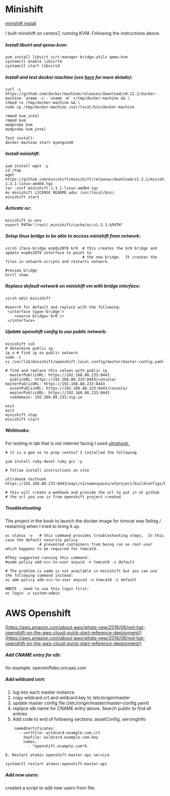 # Minishift

[minishift install](https://docs.openshift.org/latest/minishift/getting-started/installing.html)

I built minishift on centos7, running KVM.  Following the instructions above.

##### Install libvirt and qemu-kvm:

```
yum install libvirt virt-manager bridge-utils qemu-kvm
systemctl enable libvirtd
systemctl start libvirtd
```

##### Install and test docker machine \(see [here](https://github.com/dhiltgen/docker-machine-kvm#quick-start-instructions) for more details\):

    curl -L https://github.com/docker/machine/releases/download/v0.12.2/docker-machine-`uname -s`-`uname -m` >/tmp/docker-machine && \
    chmod +x /tmp/docker-machine && \
    sudo cp /tmp/docker-machine /usr/local/bin/docker-machine

    rmmod kvm_intel
    rmmod kvm
    modprobe kvm
    modprobe kvm_intel

    Test install:
    docker-machine start myengine0

##### Install minishift:

```
yum install wget -y
cd /tmp
wget https://github.com/minishift/minishift/releases/download/v1.3.1/minishift-1.3.1-linux-amd64.tgz
tar -zxvf minishift-1.3.1-linux-amd64.tgz
mv minishift LICENSE README.adoc /usr/local/bin/.
minishift start
```

##### Activate oc:

```
minishift oc-env
export PATH="/root/.minishift/cache/oc/v1.5.1:$PATH"
```

##### Setup linux bridge to be able to access minishift from network:

```
virsh iface-bridge enp0s20f0 br0  # this creates the br0 bridge and update enp0s20f0 interface to point to 
                                  # the new bridge.  It creates the files in network-scripts and restarts network.

#review bridge
brctl show
```

##### Replace default network on minishift vm with bridge interface:

```
virsh edit minishift

#search for default and replace with the following:
 <interface type='bridge'>
    <source bridge='br0'/>
 </interface>
```

##### Update openshift config to use public network:

```
minishift ssh
# determine public ip
ip a # find ip on public network
sudo -i
vi /var/lib/minishift/openshift.local.config/master/master-config.yaml

# find and replace this values with public ip
  masterPublicURL: https://192.168.88.233:8443
  publicURL: https://192.168.88.233:8443/console/
masterPublicURL: https://192.168.88.233:8443
  assetPublicURL: https://192.168.88.233:8443/console/
  masterPublicURL: https://192.168.88.233:8443
  subdomain: 192.168.88.233.nip.io

exit
exit
minishift stop
minishift start
```

##### Webhooks:

For testing in lab that is not internet facing I used [ultrahook.](http://www.ultrahook.com/)

```
# it is a gem so to prep centos7 I installed the following

yum install ruby-devel ruby gcc -y

# follow install instructions on site

ultrahook testhook https://192.168.88.233:8443/oapi/v1/namespaces/wfproject/buildconfigs/helloworld/webhooks/53ac93c7cb5d214c/github

# this will create a webhook and provide the url to put in at github
# the url you use is from openshift project created
```

##### Troubleshooting

The project in the book to launch the docker image for tomcat was failing / restarting when I tried to bring it up.

```
oc status -v   # this command provides troubleshooting steps.  In this case the default security policy
               # prevented containers from being run as root user which happens to be required for tomcat8.

#They suggested running this command:
#oadm policy add-scc-to-user anyuid -n tomcat8 -z default

# The problem is oadm is not available in minishift but you can use the following command instead:
oc adm policy add-scc-to-user anyuid -n tomcat8 -z default

#NOTE - need to use this login first:
oc login -u system:admin
```

# AWS Openshift

[https://aws.amazon.com/about-aws/whats-new/2016/06/red-hat-openshift-on-the-aws-cloud-quick-start-reference-deployment/](https://aws.amazon.com/about-aws/whats-new/2016/06/red-hat-openshift-on-the-aws-cloud-quick-start-reference-deployment/)

##### Add CNAME entry for elb:

for example: openshiftdev.oncaas.com

##### Add wildcard cert:

1. log into each master instance
2. copy wildcard.crt and wildcard.key to /etc/origin/master
3. update master config file \(/etc/origin/master/master-config.yaml\)
4. replace elb name for CNAME entry above.  Search public to find all entries
5. Add code to end of following sections: assetConfig, servingInfo

```
    namedCertificates:
      - certFile: wildcard.example.com.crt
        keyFile: wildcard.example.com.key
        names:
          - "openshift.example.com"6.
```

    6. Restart atomic-openshift-master-api service

```
systemctl restart atomic-openshift-master-api
```

##### Add new users:

created a script to add new users from file:  




